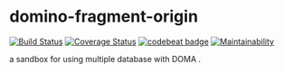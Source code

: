 # domino-fragment-origin
[![Build Status](https://travis-ci.org/furplag/domino-fragment-origin.svg?branch=master)](https://travis-ci.org/furplag/domino-fragment-origin)
[![Coverage Status](https://coveralls.io/repos/github/furplag/domino-fragment-origin/badge.svg?branch=master)](https://coveralls.io/github/furplag/domino-fragment-origin?branch=master)
[![codebeat badge](https://codebeat.co/badges/65421923-cdc3-4343-8bcc-e8692d76e9e1)](https://codebeat.co/projects/github-com-furplag-domino-fragment-origin-master)
[![Maintainability](https://api.codeclimate.com/v1/badges/46dd8fe3e3a08a4d82e5/maintainability)](https://codeclimate.com/github/furplag/domino-fragment-origin/maintainability)

a sandbox for using multiple database with DOMA .
